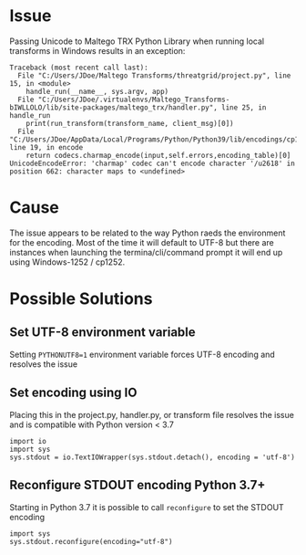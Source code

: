 # Issue
Passing Unicode to Maltego TRX Python Library when running local transforms in Windows results in an exception:

```
Traceback (most recent call last):
  File "C:/Users/JDoe/Maltego Transforms/threatgrid/project.py", line 15, in <module>
    handle_run(__name__, sys.argv, app)
  File "C:/Users/JDoe/.virtualenvs/Maltego_Transforms-bIWLLOLO/lib/site-packages/maltego_trx/handler.py", line 25, in handle_run
    print(run_transform(transform_name, client_msg)[0])
  File "C:/Users/JDoe/AppData/Local/Programs/Python/Python39/lib/encodings/cp1252.py", line 19, in encode
    return codecs.charmap_encode(input,self.errors,encoding_table)[0]
UnicodeEncodeError: 'charmap' codec can't encode character '/u2618' in position 662: character maps to <undefined>
```

# Cause
The issue appears to be related to the way Python raeds the environment for the encoding. Most of the time it will default to UTF-8 but there are instances when launching the termina/cli/command prompt it will end up using Windows-1252 / cp1252.

# Possible Solutions
## Set UTF-8 environment variable
Setting `PYTHONUTF8=1` environment variable forces UTF-8 encoding and resolves the issue

## Set encoding using IO
Placing this in the project.py, handler.py, or transform file resolves the issue and is compatible with Python version < 3.7
```
import io
import sys
sys.stdout = io.TextIOWrapper(sys.stdout.detach(), encoding = 'utf-8')
```

## Reconfigure STDOUT encoding Python 3.7+
Starting in Python 3.7 it is possible to call `reconfigure` to set the STDOUT encoding
```
import sys
sys.stdout.reconfigure(encoding="utf-8")
```
